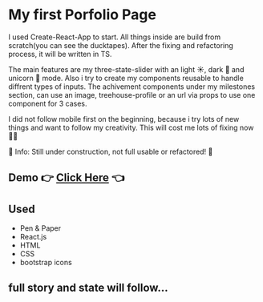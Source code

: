 # My first Porfolio Page

I used Create-React-App to start. All things inside are build from scratch(you can see the ducktapes). After the fixing and refactoring process, it will be written in TS.

The main features are my three-state-slider with an light ☀️, dark 🌚 and unicorn 🦄 mode. Also i try to create my components reusable to handle diffrent types of inputs. The achivement components under my milestones section, can use an image, treehouse-profile or an url via props to use one component for 3 cases.

I did not follow mobile first on the beginning, because i try lots of new things and want to follow my creativity. This will cost me lots of fixing now 👨‍🎨

🚧 Info: Still under construction, not full usable or refactored! 🚧

## Demo 👉 [Click Here](https://portfolio-three-tau-36.vercel.app) 👈


## Used

- Pen & Paper
- React.js
- HTML
- CSS
- bootstrap icons

## full story and state will follow...

